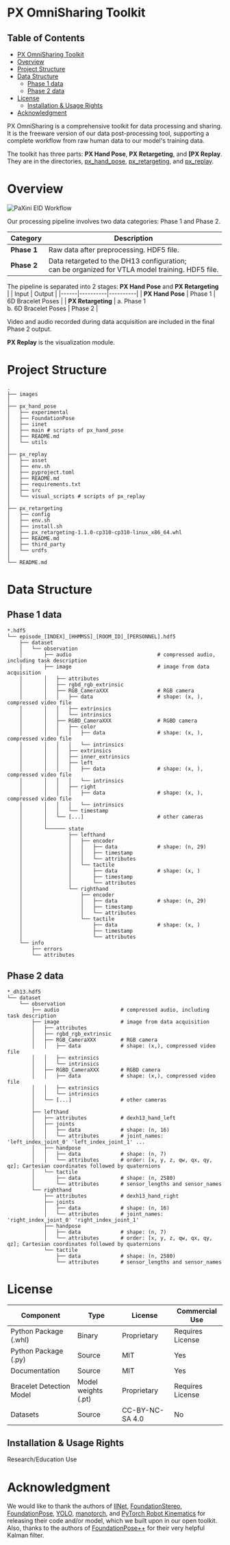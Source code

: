 # PX OmniSharing Toolkit

## Table of Contents
- [PX OmniSharing Toolkit](#px-omnisharing-toolkit)
- [Overview](#overview)
- [Project Structure](#project-structure)
- [Data Structure](#data-structure)
  - [Phase 1 data](#phase-1-data)
  - [Phase 2 data](#phase-2-data)
- [License](#license)
  - [Installation & Usage Rights](#installation--usage-rights)
- [Acknowledgment](#acknowledgment)

PX OmniSharing is a comprehensive toolkit for data processing and sharing. It is the freeware version of our data post-processing tool, supporting a complete workflow from raw human data to our model's training data.

The toolkit has three parts: **PX Hand Pose**, **PX Retargeting**, and **[PX Replay**. They are in the directories, [px_hand_pose](px_hand_pose), [px_retargeting](px_retargeting), and [px_replay](px_replay).

# Overview 

![PaXini EID Workflow](images/data_flow.png)

Our processing pipeline involves two data categories: Phase 1 and Phase 2.

| Category | Description |
|----------|----------|
| **Phase 1**   | Raw data after preprocessing. HDF5 file. |
| **Phase 2**   | Data retargeted to the DH13 configuration; <br>can be organized for VTLA model training. HDF5 file. |

The pipeline is separated into 2 stages: **PX Hand Pose** and **PX Retargeting**             
| | Input | Output |
|------|----------|----------|
| **PX Hand Pose**   | Phase 1 | 6D Bracelet Poses |
| **PX Retargeting**   | a. Phase 1 <br> b. 6D Bracelet Poses  | Phase 2 |

Video and audio recorded during data acquisition are included in the final Phase 2 output.    

**PX Replay** is the visualization module.

# Project Structure
```text
.
├── images
│ 
├── px_hand_pose
│   ├── experimental
│   ├── FoundationPose
│   ├── iinet
│   ├── main # scripts of px_hand_pose
│   ├── README.md
│   └── utils
│ 
├── px_replay
│   ├── asset
│   ├── env.sh
│   ├── pyproject.toml
│   ├── README.md
│   ├── requirements.txt
│   ├── src
│   └── visual_scripts # scripts of px_replay
│ 
├── px_retargeting
│   ├── config
│   ├── env.sh
│   ├── install.sh
│   ├── px_retargeting-1.1.0-cp310-cp310-linux_x86_64.whl
│   ├── README.md
│   ├── third_party
│   └── urdfs
│ 
└── README.md
```

# Data Structure
## Phase 1 data
```
*.hdf5
└── episode_[INDEX]_[HHMMSS]_[ROOM_ID]_[PERSONNEL].hdf5
    ├── dataset 
    │   └── observation                 
    │       ├── audio                            # compressed audio, including task description    
    │       ├── image                            # image from data acquisition
    │       │   ├── attributes           
    │       │   ├── rgbd_rgb_extrinsic
    │       │   ├── RGB_CameraXXX                # RGB camera
    │       │   │   ├── data                     # shape: (x, ), compressed video file
    │       │   │   ├── extrinsics       
    │       │   │   └── intrinsics       
    │       │   ├── RGBD_CameraXXX               # RGBD camera
    │       │   │   ├── color
    │       │   │   │   ├── data                 # shape: (x, ), compressed video file      
    │       │   │   │   └── intrinsics 
    │       │   │   ├── extrinsics 
    │       │   │   ├── inner_extrinsics 
    │       │   │   ├── left
    │       │   │   │   ├── data                 # shape: (x, ), compressed video file      
    │       │   │   │   └── intrinsics 
    │       │   │   ├── right
    │       │   │   │   ├── data                 # shape: (x, ), compressed video file      
    │       │   │   │   └── intrinsics 
    │       │   │   └── timestamp
    │       │   └── [...]                        # other cameras   
    │       │
    │       └────── state
    │               ├── lefthand                 
    │               │   ├── encoder              
    │               │   │   ├── data             # shape: (n, 29)
    │               │   │   ├── timestamp
    │               │   │   └── attributes       
    │               │   └── tactile              
    │               │       ├── data             # shape: (x, )
    │               │       ├── timestamp
    │               │       └── attributes       
    │               └── righthand                 
    │                   ├── encoder              
    │                   │   ├── data             # shape: (n, 29)
    │                   │   ├── timestamp
    │                   │   └── attributes       
    │                   └── tactile              
    │                       ├── data             # shape: (x, )
    │                       ├── timestamp
    │                       └── attributes   
    └── info
        ├── errors
        └── attributes
```

## Phase 2 data
```
*_dh13.hdf5
└── dataset     
    └── observation                  
        ├── audio                    # compressed audio, including task description
        ├── image                    # image from data acquisition
        │   ├── attributes           
        │   ├── rgbd_rgb_extrinsic
        │   ├── RGB_CameraXXX        # RGB camera
        │   │   ├── data             # shape: (x,), compressed video file
        │   │   ├── extrinsics       
        │   │   └── intrinsics       
        │   ├── RGBD_CameraXXX       # RGBD camera
        │   │   ├── data             # shape: (x,), compressed video file
        │   │   ├── extrinsics       
        │   │   └── intrinsics       
        │   └── [...]                # other cameras
        │
        ├── lefthand                 
        │   ├── attributes           # dexh13_hand_left
        │   ├── joints               
        │   │   ├── data             # shape: (n, 16)
        │   │   └── attributes       # joint_names: 'left_index_joint_0' 'left_index_joint_1' ...
        │   ├── handpose             
        │   │   ├── data             # shape: (n, 7)
        │   │   └── attributes       # order: [x, y, z, qw, qx, qy, qz]; Cartesian coordinates followed by quaternions 
        │   └── tactile              
        │       ├── data             # shape: (n, 2580)
        │       └── attributes       # sensor_lengths and sensor_names
        └── righthand                
            ├── attributes           # dexh13_hand_right
            ├── joints               
            │   ├── data             # shape: (n, 16)
            │   └── attributes       # joint_names: 'right_index_joint_0' 'right_index_joint_1'
            ├── handpose             
            │   ├── data             # shape: (n, 7)
            │   └── attributes       # order: [x, y, z, qw, qx, qy, qz]; Cartesian coordinates followed by quaternions 
            └── tactile             
                ├── data             # shape: (n, 2580)
                └── attributes       # sensor_lengths and sensor_names
```
# License

| Component | Type | License | Commercial Use |
|-----------|------|---------|----------------|
| Python Package (.whl) | Binary | Proprietary | Requires License |
| Python Package (.py) | Source | MIT | Yes |
| Documentation | Source | MIT | Yes |
| Bracelet Detection Model | Model weights (.pt) | Proprietary | Requires License |
| Datasets | Source | CC-BY-NC-SA 4.0 | No |

## Installation & Usage Rights

Research/Education Use

# Acknowledgment
We would like to thank the authors of [IINet](https://github.com/blindwatch/IINet), [FoundationStereo](https://github.com/NVlabs/FoundationStereo), [FoundationPose](https://github.com/NVlabs/FoundationPose), [YOLO](https://github.com/ultralytics/ultralytics), [manotorch](https://github.com/lixiny/manotorch), and [PyTorch Robot Kinematics](https://github.com/UM-ARM-Lab/pytorch_kinematics) for releasing their code and/or model, which we built upon in our open toolkit. Also, thanks to the authors of [FoundationPose++](https://github.com/teal024/FoundationPose-plus-plus) for their very helpful Kalman filter.
